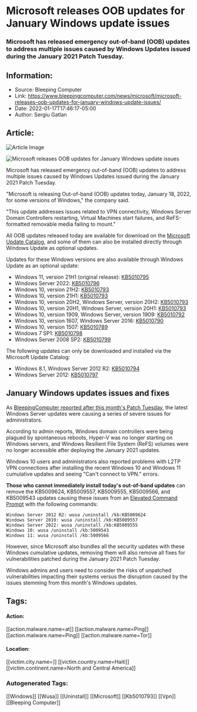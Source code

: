 # Microsoft releases OOB updates for January Windows update issues
### Microsoft has released emergency out-of-band (OOB) updates to address multiple issues caused by Windows Updates issued during the January 2021 Patch Tuesday.

## Information:
+ Source: Bleeping Computer
+ Link: https://www.bleepingcomputer.com/news/microsoft/microsoft-releases-oob-updates-for-january-windows-update-issues/
+ Date: 2022-01-17T17:46:17-05:00
+ Author: Sergiu Gatlan


## Article:
![Article Image](https://www.bleepstatic.com/content/hl-images/2021/09/20/Windows.jpg)

![Microsoft releases OOB updates for January Windows update issues](https://www.bleepstatic.com/content/hl-images/2021/09/20/Windows.jpg)


Microsoft has released emergency out-of-band (OOB) updates to address multiple issues caused by Windows Updates issued during the January 2021 Patch Tuesday.


"Microsoft is releasing Out-of-band (OOB) updates today, January 18, 2022, for some versions of Windows," the company said.


"This update addresses issues related to VPN connectivity, Windows Server Domain Controllers restarting, Virtual Machines start failures, and ReFS-formatted removable media failing to mount."


All OOB updates released today are available for download on the [Microsoft Update Catalog](https://www.catalog.update.microsoft.com/Home.aspx), and some of them can also be installed directly through Windows Update as optional updates.


Updates for these Windows versions are also available through Windows Update as an optional update:


* Windows 11, version 21H1 (original release): [KB5010795](https://support.microsoft.com/help/5010795)
* Windows Server 2022: [KB5010796](https://support.microsoft.com/help/5010796)
* Windows 10, version 21H2: [KB5010793](https://support.microsoft.com/help/5010793)
* Windows 10, version 21H1: [KB5010793](https://support.microsoft.com/help/5010793)
* Windows 10, version 20H2, Windows Server, version 20H2: [KB5010793](https://support.microsoft.com/help/5010793)
* Windows 10, version 20H1, Windows Server, version 20H1: [KB5010793](https://support.microsoft.com/help/5010793)
* Windows 10, version 1909, Windows Server, version 1909: [KB5010792](https://support.microsoft.com/help/5010792)
* Windows 10, version 1607, Windows Server 2016: [KB5010790](https://support.microsoft.com/help/5010790)
* Windows 10, version 1507: [KB5010789](https://support.microsoft.com/help/5010789)
* Windows 7 SP1: [KB5010798](https://support.microsoft.com/help/5010798)
* Windows Server 2008 SP2: [KB5010799](https://support.microsoft.com/help/5010799)

The following updates can only be downloaded and installed via the Microsoft Update Catalog:


* Windows 8.1, Windows Server 2012 R2: [KB5010794](https://support.microsoft.com/help/5010794)
* Windows Server 2012: [KB5010797](https://support.microsoft.com/help/5010797)

January Windows updates issues and fixes
----------------------------------------


As [BleepingComputer reported after this month's Patch Tuesday](https://www.bleepingcomputer.com/news/microsoft/new-windows-server-updates-cause-dc-boot-loops-break-hyper-v/), the latest Windows Server updates were causing a series of severe issues for administrators.


According to admin reports, Windows domain controllers were being plagued by spontaneous reboots, Hyper-V was no longer starting on Windows servers, and Windows Resilient File System (ReFS) volumes were no longer accessible after deploying the January 2021 updates.


Windows 10 users and administrators also reported problems with L2TP VPN connections after installing the recent Windows 10 and Windows 11 cumulative updates and seeing "Can't connect to VPN." errors.


**Those who cannot immediately install today's out-of-band updates** can remove the KB5009624, KB5009557, KB5009555, KB5009566, and KB5009543 updates causing these issues from an [Elevated Command Prompt](https://www.bleepingcomputer.com/tutorials/how-to-open-a-windows-10-elevated-command-prompt/) with the following commands:



```
Windows Server 2012 R2: wusa /uninstall /kb:KB5009624 
Windows Server 2019: wusa /uninstall /kb:KB5009557 
Windows Server 2022: wusa /uninstall /kb:KB5009555
Windows 10: wusa /uninstall /kb:5009543
Windows 11: wusa /uninstall /kb:5009566
```

However, since Microsoft also bundles all the security updates with these Windows cumulative updates, removing them will also remove all fixes for vulnerabilities patched during the January 2021 Patch Tuesday. 


Windows admins and users need to consider the risks of unpatched vulnerabilities impacting their systems versus the disruption caused by the issues stemming from this month's Windows updates.





## Tags:

#### Action:
[[action.malware.name=at]] [[action.malware.name=Ping]] [[action.malware.name=Ping]] [[action.malware.name=Tor]]

#### Location:
[[victim.city.name=]] [[victim.country.name=Haiti]] [[victim.continent.name=North and Central America]]

### Autogenerated Tags:
[[Windows]] [[Wusa]] [[Uninstall]] [[Microsoft]] [[Kb5010793]] [[Vpn]] [[Bleeping Computer]]


